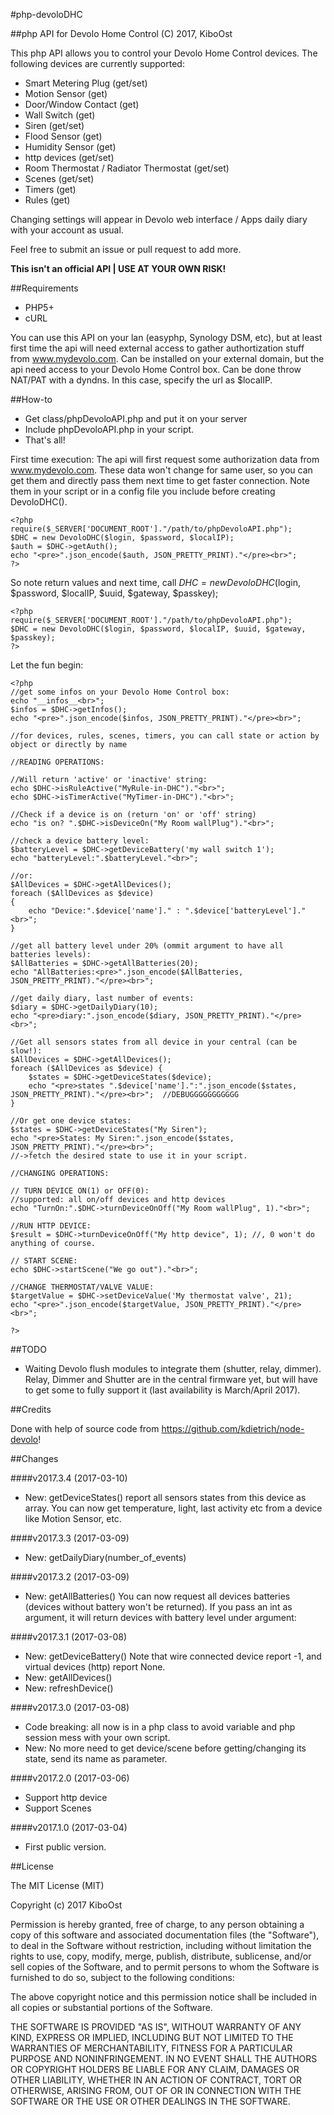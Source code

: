 #php-devoloDHC

##php API for Devolo Home Control
(C) 2017, KiboOst

This php API allows you to control your Devolo Home Control devices.
The following devices are currently supported:

- Smart Metering Plug (get/set)
- Motion Sensor (get)
- Door/Window Contact (get)
- Wall Switch (get)
- Siren (get/set)
- Flood Sensor (get)
- Humidity Sensor (get)
- http devices (get/set)
- Room Thermostat / Radiator Thermostat (get/set)
- Scenes (get/set)
- Timers (get)
- Rules (get)

Changing settings will appear in Devolo web interface / Apps daily diary with your account as usual.

Feel free to submit an issue or pull request to add more.

**This isn't an official API | USE AT YOUR OWN RISK!**

##Requirements
- PHP5+
- cURL

You can use this API on your lan (easyphp, Synology DSM, etc), but at least first time the api will need external access to gather authortization stuff from www.mydevolo.com.
Can be installed on your external domain, but the api need access to your Devolo Home Control box. Can be done throw NAT/PAT with a dyndns. In this case, specify the url as $localIP.


##How-to
- Get class/phpDevoloAPI.php and put it on your server
- Include phpDevoloAPI.php in your script.
- That's all!

First time execution:
The api will first request some authorization data from www.mydevolo.com.
These data won't change for same user, so you can get them and directly pass them next time to get faster connection.
Note them in your script or in a config file you include before creating DevoloDHC().

```
<?php
require($_SERVER['DOCUMENT_ROOT']."/path/to/phpDevoloAPI.php");
$DHC = new DevoloDHC($login, $password, $localIP);
$auth = $DHC->getAuth();
echo "<pre>".json_encode($auth, JSON_PRETTY_PRINT)."</pre><br>";
?>
```

So note return values and next time, call $DHC = new DevoloDHC($login, $password, $localIP, $uuid, $gateway, $passkey);

```
<?php
require($_SERVER['DOCUMENT_ROOT']."/path/to/phpDevoloAPI.php");
$DHC = new DevoloDHC($login, $password, $localIP, $uuid, $gateway, $passkey);
?>
```

Let the fun begin:

```
<?php
//get some infos on your Devolo Home Control box:
echo "__infos__<br>";
$infos = $DHC->getInfos();
echo "<pre>".json_encode($infos, JSON_PRETTY_PRINT)."</pre><br>";

//for devices, rules, scenes, timers, you can call state or action by object or directly by name

//READING OPERATIONS:

//Will return 'active' or 'inactive' string:
echo $DHC->isRuleActive("MyRule-in-DHC")."<br>";
echo $DHC->isTimerActive("MyTimer-in-DHC")."<br>";

//Check if a device is on (return 'on' or 'off' string)
echo "is on? ".$DHC->isDeviceOn("My Room wallPlug")."<br>";

//check a device battery level:
$batteryLevel = $DHC->getDeviceBattery('my wall switch 1');
echo "batteryLevel:".$batteryLevel."<br>";

//or:
$AllDevices = $DHC->getAllDevices();
foreach ($AllDevices as $device)
{
	echo "Device:".$device['name']." : ".$device['batteryLevel']."<br>";
}

//get all battery level under 20% (ommit argument to have all batteries levels):
$AllBatteries = $DHC->getAllBatteries(20);
echo "AllBatteries:<pre>".json_encode($AllBatteries, JSON_PRETTY_PRINT)."</pre><br>";

//get daily diary, last number of events:
$diary = $DHC->getDailyDiary(10);
echo "<pre>diary:".json_encode($diary, JSON_PRETTY_PRINT)."</pre><br>";

//Get all sensors states from all device in your central (can be slow!):
$AllDevices = $DHC->getAllDevices();
foreach ($AllDevices as $device) {
	$states = $DHC->getDeviceStates($device);
	echo "<pre>states ".$device['name'].":".json_encode($states, JSON_PRETTY_PRINT)."</pre><br>";  //DEBUGGGGGGGGGGG
}

//Or get one device states:
$states = $DHC->getDeviceStates("My Siren");
echo "<pre>States: My Siren:".json_encode($states, JSON_PRETTY_PRINT)."</pre><br>";
//->fetch the desired state to use it in your script.

//CHANGING OPERATIONS:

// TURN DEVICE ON(1) or OFF(0):
//supported: all on/off devices and http devices
echo "TurnOn:".$DHC->turnDeviceOnOff("My Room wallPlug", 1)."<br>";

//RUN HTTP DEVICE:
$result = $DHC->turnDeviceOnOff("My http device", 1); //, 0 won't do anything of course. 

// START SCENE:
echo $DHC->startScene("We go out")."<br>";

//CHANGE THERMOSTAT/VALVE VALUE:
$targetValue = $DHC->setDeviceValue('My thermostat valve', 21);
echo "<pre>".json_encode($targetValue, JSON_PRETTY_PRINT)."</pre><br>";

?>
```

##TODO

- Waiting Devolo flush modules to integrate them (shutter, relay, dimmer). Relay, Dimmer and Shutter are in the central firmware yet, but will have to get some to fully support it (last availability is March/April 2017).

##Credits

Done with help of source code from https://github.com/kdietrich/node-devolo!

##Changes

####v2017.3.4 (2017-03-10)
- New: getDeviceStates() report all sensors states from this device as array. You can now get temperature, light, last activity etc from a device like Motion Sensor, etc.

####v2017.3.3 (2017-03-09)
- New: getDailyDiary(number_of_events)

####v2017.3.2 (2017-03-09)
- New: getAllBatteries()
You can now request all devices batteries (devices without battery won't be returned).
If you pass an int as argument, it will return devices with battery level under argument:

####v2017.3.1 (2017-03-08)
- New: getDeviceBattery() Note that wire connected device report -1, and virtual devices (http) report None.
- New: getAllDevices()
- New: refreshDevice()

####v2017.3.0 (2017-03-08)
- Code breaking: all now is in a php class to avoid variable and php session mess with your own script.
- New: No more need to get device/scene before getting/changing its state, send its name as parameter.

####v2017.2.0 (2017-03-06)
- Support http device
- Support Scenes

####v2017.1.0 (2017-03-04)
- First public version.

##License

The MIT License (MIT)

Copyright (c) 2017 KiboOst

Permission is hereby granted, free of charge, to any person obtaining a copy
of this software and associated documentation files (the "Software"), to deal
in the Software without restriction, including without limitation the rights
to use, copy, modify, merge, publish, distribute, sublicense, and/or sell
copies of the Software, and to permit persons to whom the Software is
furnished to do so, subject to the following conditions:

The above copyright notice and this permission notice shall be included in all
copies or substantial portions of the Software.

THE SOFTWARE IS PROVIDED "AS IS", WITHOUT WARRANTY OF ANY KIND, EXPRESS OR
IMPLIED, INCLUDING BUT NOT LIMITED TO THE WARRANTIES OF MERCHANTABILITY,
FITNESS FOR A PARTICULAR PURPOSE AND NONINFRINGEMENT. IN NO EVENT SHALL THE
AUTHORS OR COPYRIGHT HOLDERS BE LIABLE FOR ANY CLAIM, DAMAGES OR OTHER
LIABILITY, WHETHER IN AN ACTION OF CONTRACT, TORT OR OTHERWISE, ARISING FROM,
OUT OF OR IN CONNECTION WITH THE SOFTWARE OR THE USE OR OTHER DEALINGS IN THE
SOFTWARE.
